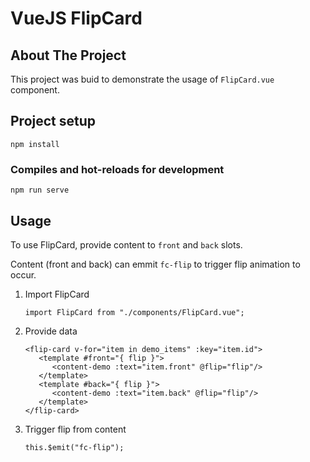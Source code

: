 # VueJS FlipCard
<!-- ABOUT THE PROJECT -->
## About The Project

This project was buid to demonstrate the usage of `FlipCard.vue` component.

## Project setup
```
npm install
```

### Compiles and hot-reloads for development
```
npm run serve
```

<!-- USAGE EXAMPLES -->
## Usage

To use FlipCard, provide content to `front` and `back` slots.

Content (front and back) can emmit `fc-flip` to trigger flip animation to occur.
1. Import FlipCard
   ```JS
   import FlipCard from "./components/FlipCard.vue";
   ```

2. Provide data
   ```JS
   <flip-card v-for="item in demo_items" :key="item.id">
      <template #front="{ flip }">
         <content-demo :text="item.front" @flip="flip"/>
      </template>
      <template #back="{ flip }">
         <content-demo :text="item.back" @flip="flip"/>
      </template>
   </flip-card>
   ```
  
3. Trigger flip from content
   ```JS
   this.$emit("fc-flip");
   ```
